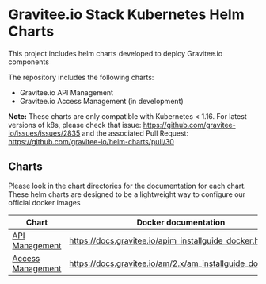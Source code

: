 # Gravitee.io Stack Kubernetes Helm Charts

This project includes helm charts developed to deploy Gravitee.io components

The repository includes the following charts:
- Gravitee.io API Management
- Gravitee.io Access Management (in development)

**Note:** These charts are only compatible with Kubernetes < 1.16. For latest versions of k8s, please check that issue: https://github.com/gravitee-io/issues/issues/2835 and the associated Pull Request: https://github.com/gravitee-io/helm-charts/pull/30


## Charts

Please look in the chart directories for the documentation for each chart. These helm charts are designed to be a lightweight way to configure our official docker images

| Chart                                      | Docker documentation                                                            |
| ------------------------------------------ | ------------------------------------------------------------------------------- |
| [API Management](./apim/README.md)         | https://docs.gravitee.io/apim_installguide_docker.html                          |
| [Access Management](./am/README.md)        | https://docs.gravitee.io/am/2.x/am_installguide_docker.html                     |